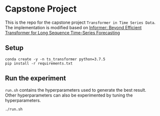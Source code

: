 # Capstone Project

This is the repo for the capstone project `Transformer in Time Series Data`.
The implementation is modified based on [Informer: Beyond Efficient Transformer for Long Sequence Time-Series Forecasting](https://github.com/zhouhaoyi/Informer2020)

## Setup

```
conda create -y -n ts_transformer python=3.7.5
pip install -r requirements.txt
```

## Run the experiment

`run.sh` contains the hyperparameters used to generate the best result.
Other hyperparameters can also be experimented by tuning the hyperparameters.

```
./run.sh
```
